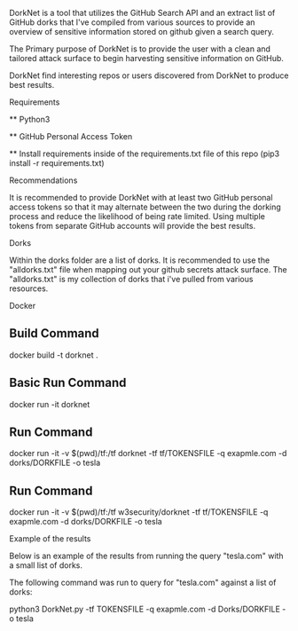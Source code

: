 DorkNet is a tool that utilizes the GitHub Search API and an extract list of GitHub dorks that I've compiled from various sources to provide an overview of sensitive information stored on github given a search query.

The Primary purpose of DorkNet is to provide the user with a clean and tailored attack surface to begin harvesting sensitive information on GitHub. 

DorkNet find interesting repos or users discovered from DorkNet to produce best results.


Requirements

** Python3

** GitHub Personal Access Token

** Install requirements inside of the requirements.txt file of this repo (pip3 install -r requirements.txt)


Recommendations

It is recommended to provide DorkNet with at least two GitHub personal access tokens so that it may alternate between the two during the dorking process and reduce the likelihood of being rate limited. Using multiple tokens from separate GitHub accounts will provide the best results.


Dorks

Within the dorks folder are a list of dorks. It is recommended to use the "alldorks.txt" file when mapping out your github secrets attack surface. The "alldorks.txt" is my collection of dorks that i've pulled from various resources.


Docker

## Build Command
docker build -t dorknet .

## Basic Run Command
docker run -it dorknet

## Run Command
docker run -it -v $(pwd)/tf:/tf dorknet -tf tf/TOKENSFILE -q exapmle.com -d dorks/DORKFILE -o tesla

## Run Command
docker run -it -v $(pwd)/tf:/tf w3security/dorknet -tf tf/TOKENSFILE -q exapmle.com -d dorks/DORKFILE -o tesla

Example of the results

Below is an example of the results from running the query "tesla.com" with a small list of dorks.

The following command was run to query for "tesla.com" against a list of dorks:

python3 DorkNet.py -tf TOKENSFILE -q exapmle.com -d Dorks/DORKFILE -o tesla
